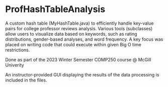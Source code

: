 # ProfHashTableAnalysis

A custom hash table (MyHashTable.java) to efficiently handle key-value pairs for college professor reviews analysis. Various tools (subclasses) allow users to visualize data based on keywords, such as rating distributions, gender-based analyses, and word frequency. A key focus was placed on writing code that could execute within given Big O time restrictions.

Done as part of the 2023 Winter Semester COMP250 course @ McGill Univerity

An instructor-provided GUI displaying the results of the data processing is included in the files.
